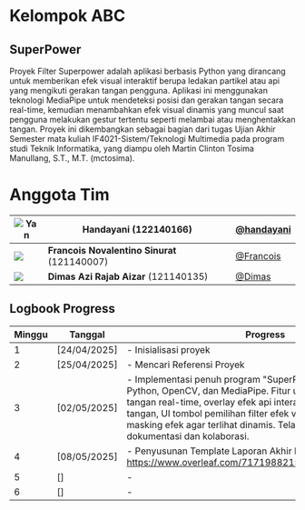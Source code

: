 # Kelompok ABC
## SuperPower 
Proyek Filter Superpower adalah aplikasi berbasis Python yang dirancang untuk memberikan efek visual interaktif berupa ledakan partikel atau api yang mengikuti gerakan tangan pengguna. Aplikasi ini menggunakan teknologi MediaPipe untuk mendeteksi posisi dan gerakan tangan secara real-time, kemudian menambahkan efek visual dinamis yang muncul saat pengguna melakukan gestur tertentu seperti melambai atau menghentakkan tangan. Proyek ini dikembangkan sebagai bagian dari tugas Ujian Akhir Semester mata kuliah IF4021-Sistem/Teknologi Multimedia pada program studi Teknik Informatika, yang diampu oleh Martin Clinton Tosima Manullang, S.T., M.T. (mctosima).

# Anggota Tim

| ![Yan](![image](https://github.com/user-attachments/assets/6f7ba801-ef3a-43bc-8a51-8f07b2264642)) | **Handayani** (122140166) | [@handayani](https://github.com/han5474ni) |
|------------------------------------|----------------------------------|--------------------------------------|
| ![](https://via.placeholder.com/60/FF0000/FFFFFF?text=Photo) | **Francois Novalentino Sinurat** (121140007) | [@Francois](https://github.com/FrancoisNoval) |
| ![](https://via.placeholder.com/60/CCCCCC/000000?text=Icon) | **Dimas Azi Rajab Aizar** (121140135) | [@Dimas](https://github.com/DimasAzi24) |

## Logbook Progress

| Minggu | Tanggal       | Progress |
|--------|---------------|----------|
| 1      | [24/04/2025]  | - Inisialisasi proyek |
| 2      | [25/04/2025]  | - Mencari Referensi Proyek |
| 3      | [02/05/2025]  | - Implementasi penuh program "SuperPower" menggunakan Python, OpenCV, dan MediaPipe. Fitur utama meliputi: deteksi tangan real-time, overlay efek api interaktif pada jari dan telapak tangan, UI tombol pemilihan filter efek video, serta rotasi dan masking efek agar terlihat dinamis. Telah dipush ke GitHub untuk dokumentasi dan kolaborasi. |
| 4      | [08/05/2025]  | - Penyusunan Template Laporan Akhir link: https://www.overleaf.com/7171988215mcwqvnjyscxm#abf677 |
| 5      | []  | - |
| 6      | []  | - |

